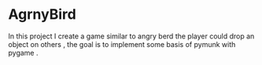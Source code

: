 # AgrnyBird
In this project I create a game similar to angry berd the player could  drop an object on others , the goal is to implement some basis of pymunk with pygame .
